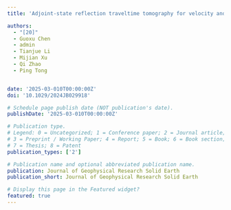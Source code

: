 ```yaml
---
title: 'Adjoint-state reflection traveltime tomography for velocity and interface inversion with its application in central California near Parkfield'

authors:
  - "[20]"
  - Guoxu Chen
  - admin
  - Tianjue Li
  - Mijian Xu
  - Qi Zhao
  - Ping Tong


date: '2025-03-010T00:00:00Z'
doi: '10.1029/2024JB029918'

# Schedule page publish date (NOT publication's date).
publishDate: '2025-03-010T00:00:00Z'

# Publication type.
# Legend: 0 = Uncategorized; 1 = Conference paper; 2 = Journal article;
# 3 = Preprint / Working Paper; 4 = Report; 5 = Book; 6 = Book section;
# 7 = Thesis; 8 = Patent
publication_types: ['2']

# Publication name and optional abbreviated publication name.
publication: Journal of Geophysical Research Solid Earth
publication_short: Journal of Geophysical Research Solid Earth

# Display this page in the Featured widget?
featured: true
---
```

